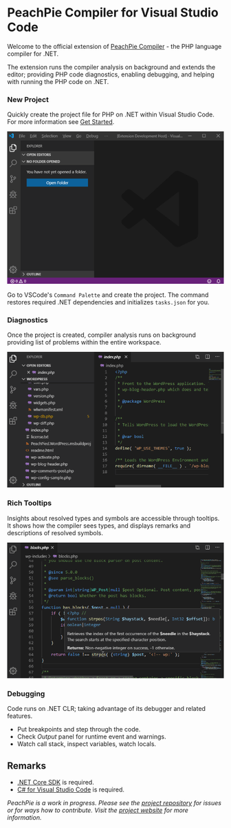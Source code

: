 # PeachPie Compiler for Visual Studio Code

Welcome to the official extension of [PeachPie Compiler](https://www.peachpie.io/) - the PHP language compiler for .NET.

The extension runs the compiler analysis on background and extends the editor; providing PHP code diagnostics, enabling debugging, and helping with running the PHP code on .NET.

### New Project

Quickly create the project file for PHP on .NET within Visual Studio Code. For more information see [Get Started](https://www.peachpie.io/getstarted).

![New Project Command](images/new-peachpie-project.gif)

Go to VSCode's `Command Palette` and create the project. The command restores required .NET dependencies and initializes `tasks.json` for you.

### Diagnostics

Once the project is created, compiler analysis runs on background providing list of problems within the entire workspace.

![Compiler diagnostics](images/diagnostics.gif)

### Rich Tooltips

Insights about resolved types and symbols are accessible through tooltips. It shows how the compiler sees types, and displays remarks and descriptions of resolved symbols.

![Tooltips](images/tooltips.gif)

### Debugging

Code runs on .NET CLR; taking advantage of its debugger and related features.

- Put breakpoints and step through the code.
- Check *Output* panel for runtime event and warnings.
- Watch call stack, inspect variables, watch locals.

## Remarks

- [.NET Core SDK](https://dotnet.microsoft.com/download) is required.
- [C# for Visual Studio Code](https://marketplace.visualstudio.com/items?itemName=ms-vscode.csharp) is required.

*PeachPie is a work in progress. Please see the [project repository](https://www.github.com/iolevel/peachpie) for issues or for ways how to contribute. Visit the [project website](https://www.peachpie.io/) for more information.*
